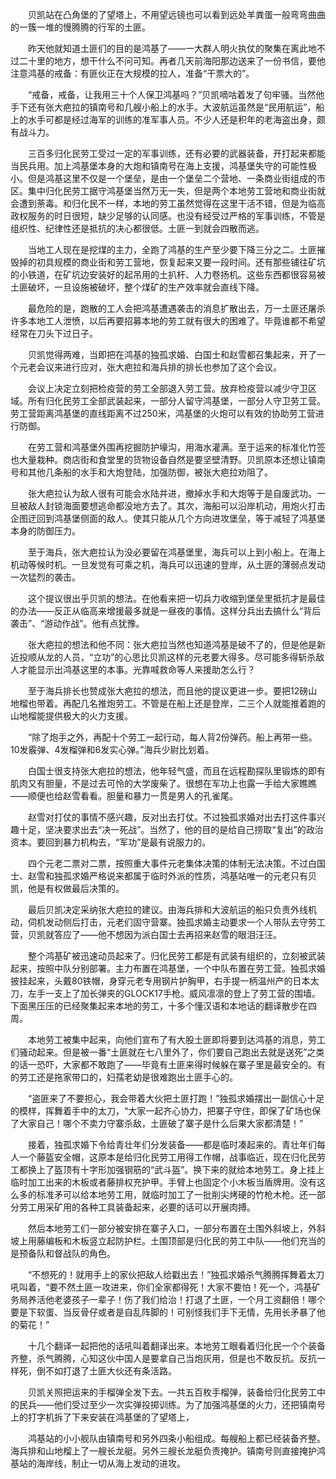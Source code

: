 　　贝凯站在凸角堡的了望塔上，不用望远镜也可以看到远处羊粪蛋一般弯弯曲曲的一簇一堆的慢腾腾的行军的土匪。

　　昨天他就知道土匪们的目的是鸿基了——一大群人明火执仗的聚集在离此地不过二十里的地方，想干什么不问可知。再者几天前海阳那边送来了一份书信，要他注意鸿基的戒备：有匪伙正在大规模的拉人，准备“干票大的”。

　　“戒备，戒备，让我用三十个人保卫鸿基吗？”贝凯嘀咕着发了句牢骚。当然他手下还有张大疤拉的镇南号和几艘小船上的水手。大波航运虽然是“民用航运”，船上的水手可都是经过海军的训练的准军事人员。不少人还是积年的老海盗出身，颇有战斗力。

　　三百多归化民劳工受过一定的军事训练，还有必要的武器装备，开打起来都能当民兵用。加上鸿基堡本身的大炮和镇南号在海上支援，鸿基堡失守的可能性极小。但是鸿基这里不仅是一个堡垒，是由一个堡垒二个营地、一条商业街组成的市区。集中归化民劳工据守鸿基堡当然万无一失，但是两个本地劳工营地和商业街就会遭到荼毒。和归化民不一样，本地的劳工虽然觉得在这里干活不错，但是为临高政权服务的时日很短，缺少足够的认同感。也没有经受过严格的军事训练，不管是组织性、纪律性还是抵抗的决心都很低。土匪一到就会四散而逃。

　　当地工人现在是挖煤的主力，全跑了鸿基的生产至少要下降三分之二。土匪摧毁掉的初具规模的商业街和劳工营地，恢复起来又要一段时间。还有那些铺往矿坑的小铁道，在矿坑边安装好的起吊用的土扒杆、人力卷扬机。这些东西都很容易被土匪破坏，一旦设施被破坏，整个煤矿的生产效率就会直线下降。

　　最危险的是，跑散的工人会把鸿基遭遇袭击的消息扩散出去，万一土匪还屠杀许多本地工人泄愤，以后再要招募本地的劳工就有很大的困难了。毕竟谁都不希望经常在刀头下过日子。

　　贝凯觉得两难，当即把在鸿基的独孤求婚、白国士和赵雪都召集起来，开了一个元老会议来进行应对，张大疤拉和海兵排的排长也参加了这个会议。

　　会议上决定立刻把检疫营的劳工全部退入劳工营。放弃检疫营以减少守卫区域。所有归化民劳工全部武装起来，一部分人留守鸿基堡，一部分人守卫劳工营。劳工营距离鸿基堡的直线距离不过250米，鸿基堡的火炮可以有效的协助劳工营进行防御。

　　在劳工营和鸿基堡外围再挖掘防护壕沟，用海水灌满。至于运来的标准化竹签也大量栽种。商店街和食堂里的货物设备自然是要坚壁清野。贝凯原本还想让镇南号和其他几条船的水手和大炮登陆，加强防御，被张大疤拉劝阻了。

　　张大疤拉认为敌人很有可能会水陆并进，撤掉水手和大炮等于是自废武功。一旦被敌人封锁海面要想逃命都没地方去了。其次，海船可以沿岸机动，用炮火打击企图迂回到鸿基堡侧面的敌人。使其只能从几个方向进攻堡垒，等于减轻了鸿基堡本身的防御压力。

　　至于海兵，张大疤拉认为没必要留在鸿基堡里，海兵可以上到小船上。在海上机动等候时机。一旦发觉有可乘之机，海兵可以迅速的登岸，从土匪的薄弱点发动一次猛烈的袭击。

　　这个提议很出乎贝凯的想法。在他看来把一切兵力收缩到堡垒里抵抗才是最佳的办法——反正从临高来增援最多就是一昼夜的事情。这样分兵出去搞什么“背后袭击”、“游动作战”。他有点犹豫。

　　张大疤拉的想法和他不同：张大疤拉当然也知道鸿基是破不了的，但是他是新近投顺从龙的人员，“立功”的心思比贝凯这样的元老要大得多。尽可能多得斩杀敌人才能显示出鸿基这里的本事。光靠喊救命等人来援助怎么行？

　　至于海兵排长也赞成张大疤拉的想法，而且他的提议更进一步。要把12磅山地榴也带着。再配几名推炮劳工。不管是在船上还是登岸，二三个人就能推着跑的山地榴能提供极大的火力支援。

　　“除了炮手之外，再配十个劳工一起行动，每人背2份弹药。船上再带一些。10发霰弹、4发榴弹和6发实心弹。”海兵少尉比划着。

　　白国士很支持张大疤拉的想法，他年轻气盛，而且在远程勘探队里锻炼的即有肌肉又有胆量，不是过去可怜的大学废柴了。很想在军功上也露一手给大家瞧瞧——顺便也给赵雪看看。胆量和暴力一贯是男人的孔雀尾。

　　赵雪对打仗的事情不感兴趣，反对出去打仗。不过独孤求婚对出去打这件事兴趣十足，坚决要求出去“决一死战”。当然了，他的目的是给自己捞取“复出”的政治资本。要回到暴力机构去，“军功”是最有说服力的。

　　四个元老二票对二票，按照重大事件元老集体决策的体制无法决策。不过白国士、赵雪和独孤求婚严格说来都属于临时外派的性质，鸿基站唯一的元老只有贝凯，他是有权做最后决策的。

　　最后贝凯决定采纳张大疤拉的建议。由海兵排和大波航运的船只负责外线机动，伺机发动侧后打击，元老们固守营寨。独孤求婚主动要求一个人带队去守劳工营，贝凯就答应了——他不想因为派白国士去再招来赵雪的眼泪汪汪。

　　整个鸿基矿被迅速动员起来了。归化民劳工都是有武装有组织的，立刻被武装起来，按照中队分别部署。主力布置在鸿基堡，一个中队布置在劳工营。独孤求婚披挂起来，头戴80铁帽，身穿元老专用钢片护胸甲，右手提一柄温州产的日本太刀，左手一支上了加长弹夹的GLOCK17手枪。威风凛凛的登上了劳工营的围墙。下面黑压压的已经聚集起来本地的劳工，十多个懂汉语和本地话的翻译散步在四周。

　　本地劳工被集中起来，向他们宣布了有大股土匪即将要到达鸿基的消息，劳工们骚动起来。但是被一番“土匪就在七八里外了，你们要自己跑出去就是送死”之类的话一恐吓，大家都不敢跑了——毕竟有土匪来得时候躲在寨子里是最安全的。有的劳工还是拖家带口的，妇孺老幼是很难跑出土匪手心的。

　　“盗匪来了不要担心，我会带着大伙把土匪打跑！”独孤求婚摆出一副信心十足的模样，挥舞着手中的太刀，“大家一起齐心协力，把寨子守住，即保了矿场也保了大家自己！哪个不卖力守寨杀敌，土匪破了寨子是什么后果大家都清楚！”

　　接着，独孤求婚下令给青壮年们分发装备——都是临时凑起来的。青壮年们每人一个藤盔安全帽，这原本是给归化民劳工用得工作帽，战事临近，现在归化民劳工都换上了盔顶有十字形加强钢筋的“武斗盔”。换下来的就给本地劳工。身上挂上临时加工出来的木板或者藤排权充护甲。手臂上也固定个小木板当盾牌用。没有这么多的标准矛可以给本地劳工用，就临时加工了一批削尖烤硬的竹枪木枪。还一部分劳工用采矿用的各种工具装备起来，必要的话可以开展肉搏。

　　然后本地劳工们一部分被安排在寨子入口，一部分布置在土围外斜坡上，外斜坡上用藤编板和木板竖立起防护栏。土围顶部是归化民的劳工中队——他们充当的是预备队和督战队的角色。

　　“不想死的！就用手上的家伙把敌人给戳出去！”独孤求婚杀气腾腾挥舞着太刀吼叫着，“要不然土匪一攻进来，你们全家都得死！大家不要怕！死一个，鸿基矿务局养活他老婆孩子一辈子！伤了我们给治！打退了土匪，一个月工资翻倍！哪个要是下软蛋、当反骨仔或者是自乱阵脚的！可别怪我们手下无情，先用长矛暴了他的菊花！”

　　十几个翻译一起把他的话吼叫着翻译出来。本地劳工眼看着归化民一个个装备齐整，杀气腾腾，心知这伙中国人是要拿自己当炮灰用，但是也不敢反抗。反抗一样死，倒不如打退了土匪大伙还有条活路。

　　贝凯关照把运来的手榴弹全发下去。一共五百枚手榴弹，装备给归化民劳工中的民兵——他们受过至少一次实弹投掷训练。为了加强鸿基堡的火力，还把镇南号上的打字机拆了下来安装在鸿基堡的了望塔上，

　　鸿基站的小小舰队由镇南号和另外四条小船组成。每艘船上都已经装备齐整。海兵排和山地榴上了一艘长龙艇。另外三艘长龙艇负责掩护。镇南号则直接掩护鸿基站的海岸线，制止一切从海上发动的进攻。
